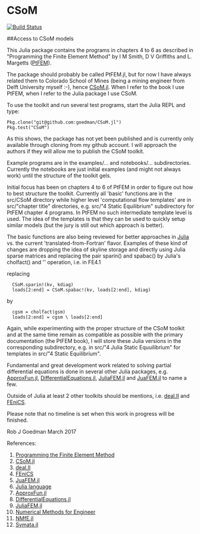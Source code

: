 # CSoM


[![Build Status](https://travis-ci.org/goedman/CSoM.jl.svg?branch=master)](https://travis-ci.org/goedman/CSoM.jl)


##Access to CSoM models

This Julia package contains the programs in chapters 4 to 6 as described in "Programming the Finite Element Method" by I M Smith, D V Griffiths and L. Margetts ([PtFEM]( http://www.wiley.com/WileyCDA/WileyTitle/productCd-1119973341.html )). 

The package should probably be called PtFEM.jl, but for now I have always related them to Colorado School of Mines (being a mining engineer from Delft University myself :-), hence [CSoM.jl](https://github.com/goedman/CSoM.jl). When I refer to the book I use PtFEM, when I refer to the Julia package I use CSoM.

To use the toolkit and run several test programs, start the Julia REPL and type:

```
Pkg.clone("git@github.com:goedman/CSoM.jl")
Pkg.test("CSoM")
```

As this shows, the package has not yet been published and is currently only available through cloning from my github account. I will approach the authors if they will allow me to publish the CSoM toolkit.

Example programs are in the examples/... and notebooks/... subdirectories. Currently the notebooks are just initial examples (and might not always work) until the structure of the toolkit gels.

Initial focus has been on chapters 4 to 6 of PtFEM in order to figure out how to best structure the toolkit. Currently all 'basic' functions are in the src/CSoM directory while higher level 'computational flow templates' are in src/"chapter title" directories, e.g. src/"4 Static Equilibrium" subdirectory for PtFEM chapter 4 programs. In PtFEM no such intermediate template level is used. The idea of the templates is that they can be used to quickly setup similar models (but the jury is still out which approach is better).

The basic functions are also being reviewed for better approaches in [Julia](http://julialang.org) vs. the current 'translated-from-Fortran' flavor. Examples of these kind of changes are dropping the idea of skyline storage and directly using Julia sparse matrices and replacing the pair sparin() and spabac() by Julia's cholfact() and '\' operation, i.e. in FE4.1

replacing

```
  CSoM.sparin!(kv, kdiag)
  loads[2:end] = CSoM.spabac!(kv, loads[2:end], kdiag)
```

by

```
  cgsm = cholfact(gsm)
  loads[2:end] = cgsm \ loads[2:end]
```

Again, while experimenting with the proper structure of the CSoM toolkit and at the same time remain as compatible as possible with the primary documentation (the PtFEM book), I will store these Julia versions in the corresponding subdirectory, e.g. in src/"4 Julia Static Equuilibrium" for templates in src/"4 Static Equilibrium".

Fundamental and great development work related to solving partial differential equations is done in several other Julia packages, e.g. [ApproxFun.jl](https://github.com/JuliaApproximation/ApproxFun.jl), [DifferentialEquations.jl](https://github.com/JuliaDiffEq/DifferentialEquations.jl), [JuliaFEM.jl](http://www.juliafem.org) and  [JuaFEM.jl](https://github.com/KristofferC/JuAFEM.jl) to name a few.

Outside of Julia at least 2 other toolkits should be mentions, i.e.  [deal.II](http://dealii.org) and [FEniCS](https://fenicsproject.org).

Please note that no timeline is set when this work in progress will be finished.

Rob J Goedman
March 2017

References:

1. [Programming the Finite Element Method](http://www.wiley.com/WileyCDA/WileyTitle/productCd-1119973341.html)
1. [CSoM.jl](https://github.com/goedman/CSoM.jl)
1. [deal.II](http://dealii.org)
1. [FEniCS](https://fenicsproject.org)
1. [JuaFEM.jl](https://github.com/KristofferC/JuAFEM.jl)
1. [Julia language](http://julialang.org)
1. [ApproxFun.jl](https://github.com/JuliaApproximation/ApproxFun.jl)
1. [DifferentialEquations.jl](https://github.com/JuliaDiffEq/DifferentialEquations.jl)
1. [JuliaFEM.jl](http://www.juliafem.org)
1. [Numerical Methods for Engineer](https://books.google.com/books?id=lxGPQmuSwBQC&source=gbs_similarbooks)
1. [NMfE.jl](https://github.com/goedman/NMfE.jl)
1. [Symata.jl](https://github.com/jlapeyre/Symata.jl)